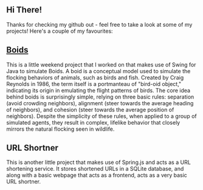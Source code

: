 ## Hi There!
Thanks for checking my github out - feel free to take a look at some of my projects! Here's a couple of my favourites:

## [Boids](https://github.com/samuellogan/boids)
This is a little weekend project that I worked on that makes use of Swing for Java to simulate Boids. A boid is a conceptual model used to simulate the flocking behaviors of animals, such as birds and fish. Created by Craig Reynolds in 1986, the term itself is a portmanteau of "bird-oid object," indicating its origin in emulating the flight patterns of birds. The core idea behind boids is surprisingly simple, relying on three basic rules: separation (avoid crowding neighbors), alignment (steer towards the average heading of neighbors), and cohesion (steer towards the average position of neighbors). Despite the simplicity of these rules, when applied to a group of simulated agents, they result in complex, lifelike behavior that closely mirrors the natural flocking seen in wildlife.

## URL Shortner
This is another little project that makes use of Spring.js and acts as a URL shortening service. It stores shortened URLs in a SQLite database, and along with a basic webpage that acts as a frontend, acts as a very basic URL shortner.
